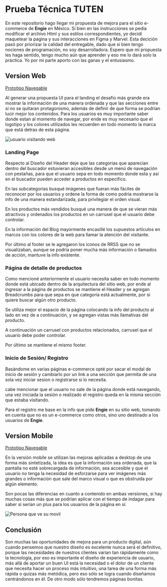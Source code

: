# Prueba Técnica TUTEN

En este repositorio hago llegar mi propuesta de mejora para el sitio e-commerce de **Engie** en México.
Si bien en las instrucciones se pedía modificar el archivo Html y sus estilos correspondientes, yo decidí maquetear la pagina y sus interacciones en Figma y Marvel.
Esta decición pasó por priorizar la calidad del entregable, dado que si bien tengo nociones de programación, no soy desarrolladora.
Espero que mi propuesta les haga sentido, tengo mucho aún que aprender y eso me lo dará solo la práctica. Yo por mi parte aporto con las ganas y el entusiasmo.

## Version Web
[Prototipo Navegable](https://marvelapp.com/g1h5hfj/screen/51953886)

Al generar una propuesta UI para el landing el desafio más grande era mostrar la información de una manera ordenada y que las secciones entre sí no se quitaran protagonismo, además de definir de que forma se podrían lucir mejor los contenidos.
Para los usuarios es muy importante saber donde estan al momento de navegar, por ende es muy necesario que el logotipo y los colores utilizados les recuerden en todo momento la marca que está detras de esta página.



![usuario visitando web](https://user-images.githubusercontent.com/39282697/50523080-f609c980-0aac-11e9-9ec0-b17129d1806b.png)

### Landing Page

Respecto al Diseño del Header deje que las categorias que aparecian dentro del buscador estuvieran accesibles desde un menú de navegación con pestañas, para que el usuario sepa en todo momento donde esta y así en el buscador pueden acceder a productos en especifico.

En las subcategorias busqué imágenes que fueran más fáciles de reconocer por los usuarios y ordene la forma de como podría mostrarse la info de una manera estandarizada, para privilegiar el orden visual.

En los productos más vendidos busqué una manera de que se vieran más atractivos y ordenados los productos en un carrusel que el usuario debe controlar.

En la información del Blog mayormente encasillé los supuestos articulos en marcos con los colores de la web para llamar la atención del visitante.

Por último al footer se le agregaron los iconos de RRSS que no se visualizaban, aunque se podría poner mucha más información o llamados de acción, mantuve la info existente.

### Página de detalle de productos

Como mencioné anteriormente el usuario necesita saber en todo momento donde está ubicado dentro de la arquitectura del sitio web, por ende al ingresar a la página de productos se mantiene el Header y se agregan Breadcrumbs para que sepa en que categoría está actualmente, por si quiere buscar algún otro producto.

Se utiliza mejor el espacio de la página colocando la info del producto al lado en vez de a continuación, y se agregan vistas más llamativas del producto.

A continuación un carrusel con productos relacionados, carrusel que el usuario debe poder controlar.

Por último se mantiene el mismo footer.

### Inicio de Sesión/ Registro

Basándome en varias páginas e-commerce opté por sacar el modal de inicio de sesión y cambiarlo por un link a una sección que permita de una sola vez iniciar sesion o registrarse si lo necesita.

cabe mencionar que el usuario no sale de la página donde está navegando, una vez iniciada la sesión o realizado el registro queda en la misma sección que estaba visitando.

Para el registro me base en la info que pide **Engie** en su sitio web, tomando en cuenta que no es un e-commerce como otros, sino uno destinado a los usuarios de **Engie**.





## Version Mobile
[Prototipo Navegable](https://marvelapp.com/4bj4jgj/screen/51956659)

En la versión mobile se utilizan las mejoras aplicadas a desktop de una forma más sintetizada, la idea es que la información sea ordenada, que la pantalla no esté sobrecargada de información, sea accesible y que el usuario no tenga la necesidad de esforzarse para ver imágenes más grandes o información que sale del marco visual o que es  obstruida por algún elemento.

Son pocas las diferencias en cuanto a contenido en ambas versiones, si hay muchas cosas más que se podrían aplicar con el tiempo de indagar para saber si serían un plus para los usuarios de la página en sí. 



![Persona que ve su movil](https://user-images.githubusercontent.com/39282697/50524361-05d8dc00-0ab4-11e9-8238-57bd37fb3615.png)

## Conclusión

Son muchas las oportunidades de mejora para un producto digital, aún cuando pensemos que nuestro diseño es excelente nunca será el definitivo, porque las necesidades de nuestros clientes varian tan rápidamente como la tecnología, por eso es importante el diseño de experiencia de usuario, más allá de aportar un buen UI está la necesidad o el dolor de un cliente que necesita hacer un proceso más intuitivo, una tarea de una forma más rápida o quizas más metódica, pero eso sólo se logra cuando diseñamos centrándonos en él. De otro modo sólo tendremos páginas bonitas.


